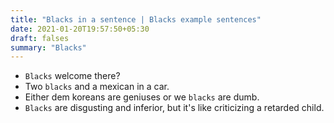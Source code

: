 ```yaml
---
title: "Blacks in a sentence | Blacks example sentences"
date: 2021-01-20T19:57:50+05:30
draft: falses
summary: "Blacks"
---
```

- `Blacks` welcome there?
- Two `blacks` and a mexican in a car.
- Either dem koreans are geniuses or we `blacks` are dumb.
- `Blacks` are disgusting and inferior, but it's like criticizing a retarded child.
                 
